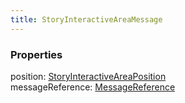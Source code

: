 ```yaml
---
title: StoryInteractiveAreaMessage
---
```


### Properties

<div class="flex flex-col gap-3"><div><div class="flex gap-2"><div class="font-mono"><span class="font-bold">position</span><span class="opacity-50">:</span> <a href="/gh/types/storyinteractiveareaposition"  >StoryInteractiveAreaPosition</a></div></div></div><div><div class="flex gap-2"><div class="font-mono"><span class="font-bold">messageReference</span><span class="opacity-50">:</span> <a href="/gh/types/messagereference"  >MessageReference</a></div></div></div></div>


